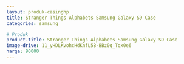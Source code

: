 ```yaml
---
layout: produk-casinghp
title: Stranger Things Alphabets Samsung Galaxy S9 Case
categories: samsung

# Produk
product-title: Stranger Things Alphabets Samsung Galaxy S9 Case
image-drive: 11_yHDLKvohcHdKnfL5B-BBz0q_Tqx0e6
harga: 90000
---
```

